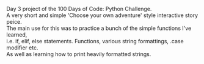
Day 3 project of the 100 Days of Code: Python Challenge.
<br/>A very short and simple 'Choose your own adventure' style interactive story peice.
<br/>The main use for this was to practice a bunch of the simple functions I've learned,
<br/> i.e. if, elif, else statements. Functions, various string formattings, .case modifier etc.
<br/>As well as learning how to print heavily formatted strings.
